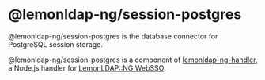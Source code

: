 # @lemonldap-ng/session-postgres

@lemonldap-ng/session-postgres is the database connector for PostgreSQL session storage.

@lemonldap-ng/session-postgres is a component of [lemonldap-ng-handler](https://www.npmjs.com/package/lemonldap-ng-handler),
a Node.js handler for [LemonLDAP::NG WebSSO](https://lemonldap-ng.org).
